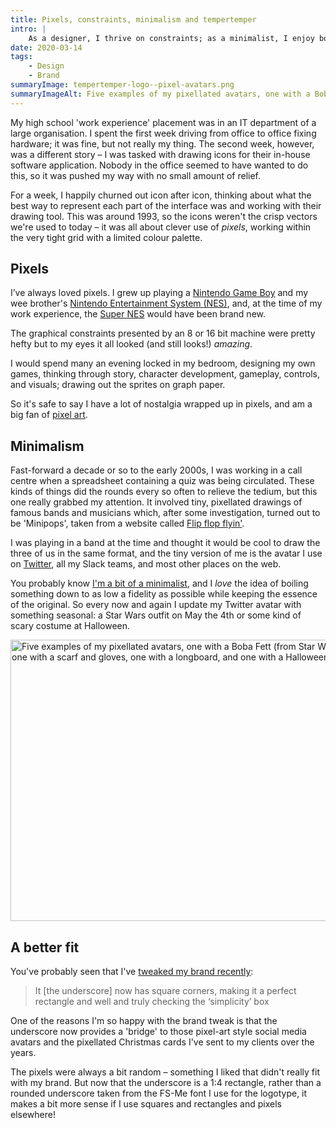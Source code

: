 ```yaml
---
title: Pixels, constraints, minimalism and tempertemper
intro: |
    As a designer, I thrive on constraints; as a minimalist, I enjoy boiling something down to its essence. Happily, my brand now allows room for pixel art.
date: 2020-03-14
tags:
    - Design
    - Brand
summaryImage: tempertemper-logo--pixel-avatars.png
summaryImageAlt: Five examples of my pixellated avatars, one with a Boba Fett (from Star Wars) helmet, one with a Christmas jumper, one with a scarf and gloves, one with a longboard, and one with a Halloween wolfman costume
---
```


My high school 'work experience' placement was in an IT department of a large organisation. I spent the first week driving from office to office fixing hardware; it was fine, but not really my thing. The second week, however, was a different story – I was tasked with drawing icons for their in-house software application. Nobody in the office seemed to have wanted to do this, so it was pushed my way with no small amount of relief.

For a week, I happily churned out icon after icon, thinking about what the best way to represent each part of the interface was and working with their drawing tool. This was around 1993, so the icons weren't the crisp vectors we're used to today – it was all about clever use of *pixels*, working within the very tight grid with a limited colour palette.


## Pixels

I’ve always loved pixels. I grew up playing a [Nintendo Game Boy](https://en.wikipedia.org/wiki/Game_Boy) and my wee brother's [Nintendo Entertainment System (NES)](https://en.wikipedia.org/wiki/Nintendo_Entertainment_System), and, at the time of my work experience, the [Super NES](https://en.wikipedia.org/wiki/Super_Nintendo_Entertainment_System) would have been brand new.

The graphical constraints presented by an 8 or 16 bit machine were pretty hefty but to my eyes it all looked (and still looks!) *amazing*.

I would spend many an evening locked in my bedroom, designing my own games, thinking through story, character development, gameplay, controls, and visuals; drawing out the sprites on graph paper.

So it's safe to say I have a lot of nostalgia wrapped up in pixels, and am a big fan of [pixel art](https://en.wikipedia.org/wiki/Pixel_art).


## Minimalism

Fast-forward a decade or so to the early 2000s, I was working in a call centre when a spreadsheet containing a quiz was being circulated. These kinds of things did the rounds every so often to relieve the tedium, but this one really grabbed my attention. It involved tiny, pixellated drawings of famous bands and musicians which, after some investigation, turned out to be 'Minipops', taken from a website called [Flip flop flyin'](http://www.flipflopflyin.com/minipops/index.html).

I was playing in a band at the time and thought it would be cool to draw the three of us in the same format, and the tiny version of me is the avatar I use on [Twitter](https://twitter.com/tempertemper), all my Slack teams, and most other places on the web.

You probably know [I'm a bit of a minimalist](/blog/minimalism-and-progressive-enhancement), and I *love* the idea of boiling something down to as low a fidelity as possible while keeping the essence of the original. So every now and again I update my Twitter avatar with something seasonal: a Star Wars outfit on May the 4th or some kind of scary costume at Halloween.

<img src="/assets/img/blog/tempertemper-logo--pixel-avatars.png" alt="Five examples of my pixellated avatars, one with a Boba Fett (from Star Wars) helmet, one with a Christmas jumper, one with a scarf and gloves, one with a longboard, and one with a Halloween wolfman costume" width="800" height="450" loading="lazy" />


## A better fit

You've probably seen that I've [tweaked my brand recently](/blog/the-simplest-solutions-are-usually-the-best):

> It [the underscore] now has square corners, making it a perfect rectangle and well and truly checking the ‘simplicity’ box

One of the reasons I'm so happy with the brand tweak is that the underscore now provides a 'bridge' to those pixel-art style social media avatars and the pixellated Christmas cards I've sent to my clients over the years.

The pixels were always a bit random – something I liked that didn't really fit with my brand. But now that the underscore is a 1:4 rectangle, rather than a rounded underscore taken from the FS-Me font I use for the logotype, it makes a bit more sense if I use squares and rectangles and pixels elsewhere!
